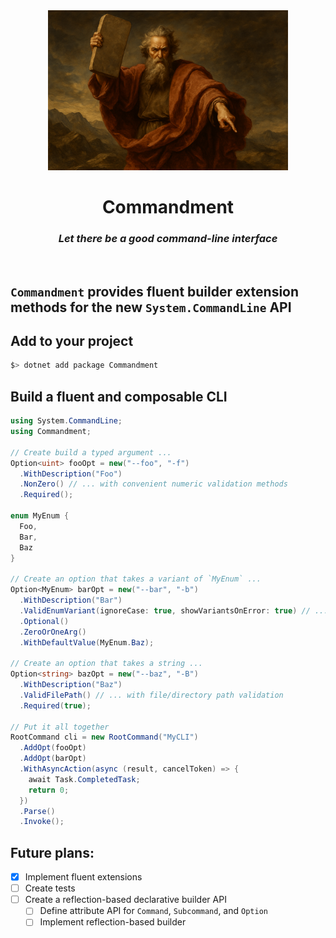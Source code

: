 <div align="center">

<img width="384" src="./res/commandment.png" />

<br>

# Commandment
### *Let there be a good command-line interface*

</div>

<br>

## `Commandment` provides fluent builder extension methods for the new `System.CommandLine` API

## Add to your project
```powershell
$> dotnet add package Commandment
```

## Build a fluent and composable CLI
```csharp
using System.CommandLine;
using Commandment;

// Create build a typed argument ...
Option<uint> fooOpt = new("--foo", "-f")
  .WithDescription("Foo")
  .NonZero() // ... with convenient numeric validation methods
  .Required();

enum MyEnum {
  Foo,
  Bar,
  Baz
}

// Create an option that takes a variant of `MyEnum` ...
Option<MyEnum> barOpt = new("--bar", "-b")
  .WithDescription("Bar")
  .ValidEnumVariant(ignoreCase: true, showVariantsOnError: true) // ... with configurable parsing and validation
  .Optional()
  .ZeroOrOneArg()
  .WithDefaultValue(MyEnum.Baz);

// Create an option that takes a string ...
Option<string> bazOpt = new("--baz", "-B")
  .WithDescription("Baz")
  .ValidFilePath() // ... with file/directory path validation
  .Required(true);

// Put it all together
RootCommand cli = new RootCommand("MyCLI")
  .AddOpt(fooOpt)
  .AddOpt(barOpt)
  .WithAsyncAction(async (result, cancelToken) => {
    await Task.CompletedTask;
    return 0;
  })
  .Parse()
  .Invoke();
```

## Future plans:
- [x] Implement fluent extensions
- [ ] Create tests
- [ ] Create a reflection-based declarative builder API
  - [ ] Define attribute API for `Command`, `Subcommand`, and `Option`
  - [ ] Implement reflection-based builder
